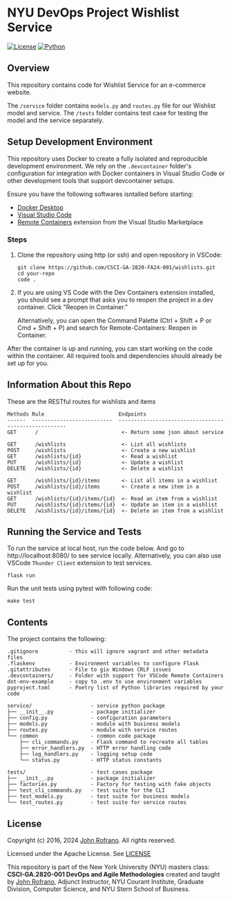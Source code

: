 # NYU DevOps Project Wishlist Service

[![License](https://img.shields.io/badge/License-Apache_2.0-blue.svg)](https://opensource.org/licenses/Apache-2.0)
[![Python](https://img.shields.io/badge/Language-Python-blue.svg)](https://python.org/)


## Overview

This repository contains code for Wishlist Service for an e-commerce website. 

The `/service` folder contains `models.py` and `routes.py` file for our Wishlist model and service. 
The `/tests` folder contains test case for testing the model and the service separately. 

## Setup Development Environment

This repository uses Docker to create a fully isolated and reproducible development environment. We rely on the `.devcontainer` folder's configuration for integration with Docker containers in Visual Studio Code or other development tools that support devcontainer setups.

Ensure you have the following softwares isntalled before starting:
- [Docker Desktop](https://www.docker.com/products/docker-desktop)
- [Visual Studio Code](https://code.visualstudio.com)
- [Remote Containers](https://marketplace.visualstudio.com/items?itemName=ms-vscode-remote.remote-containers) extension from the Visual Studio Marketplace

### Steps
1. Clone the repository using http (or ssh) and open repository in VSCode:
    ```
    git clone https://github.com/CSCI-GA-2820-FA24-001/wishlists.git
    cd your-repo
    code .
    ```
2. If you are using VS Code with the Dev Containers extension installed, you should see a prompt that asks you to reopen the project in a dev container. Click "Reopen in Container."

    Alternatively, you can open the Command Palette (Ctrl + Shift + P or Cmd + Shift + P) and search for Remote-Containers: Reopen in Container.

After the container is up and running, you can start working on the code within the container. All required tools and dependencies should already be set up for you.
## Information About this Repo
These are the RESTful routes for wishlists and items

```
Methods Rule                        Endpoints
------  --------------------------  -----------------------------------------------------
GET      /                           <- Return some json about service

GET      /wishlists                  <- List all wishlists
POST     /wishlists                  <- Create a new wishlist
GET      /wishlists/{id}             <- Read a wishlist
PUT      /wishlists/{id}             <- Update a wishlist
DELETE   /wishlists/{id}             <- Delete a wishlist

GET      /wishlists/{id}/items       <- List all items in a wishlist
POST     /wishlists/{id}/items       <- Create a new item in a wishlist
GET      /wishlists/{id}/items/{id}  <- Read an item from a wishlist
PUT      /wishlists/{id}/items/{id}  <- Update an item in a wishlist
DELETE   /wishlists/{id}/items/{id}  <- Delete an item from a wishlist
```

## Running the Service and Tests
To run the service at local host, run the code below. And go to http://localhost:8080/ to see service locally. Alternatively, you can also use VSCode ```Thunder Client``` extension to test services.

```
flask run
```



Run the unit tests using pytest with following code:

```
make test
```



## Contents

The project contains the following:

```text
.gitignore          - this will ignore vagrant and other metadata files
.flaskenv           - Environment variables to configure Flask
.gitattributes      - File to gix Windows CRLF issues
.devcontainers/     - Folder with support for VSCode Remote Containers
dot-env-example     - copy to .env to use environment variables
pyproject.toml      - Poetry list of Python libraries required by your code

service/                   - service python package
├── __init__.py            - package initializer
├── config.py              - configuration parameters
├── models.py              - module with business models
├── routes.py              - module with service routes
└── common                 - common code package
    ├── cli_commands.py    - Flask command to recreate all tables
    ├── error_handlers.py  - HTTP error handling code
    ├── log_handlers.py    - logging setup code
    └── status.py          - HTTP status constants

tests/                     - test cases package
├── __init__.py            - package initializer
├── factories.py           - Factory for testing with fake objects
├── test_cli_commands.py   - test suite for the CLI
├── test_models.py         - test suite for business models
└── test_routes.py         - test suite for service routes
```

## License

Copyright (c) 2016, 2024 [John Rofrano](https://www.linkedin.com/in/JohnRofrano/). All rights reserved.

Licensed under the Apache License. See [LICENSE](LICENSE)

This repository is part of the New York University (NYU) masters class: **CSCI-GA.2820-001 DevOps and Agile Methodologies** created and taught by [John Rofrano](https://cs.nyu.edu/~rofrano/), Adjunct Instructor, NYU Courant Institute, Graduate Division, Computer Science, and NYU Stern School of Business.
